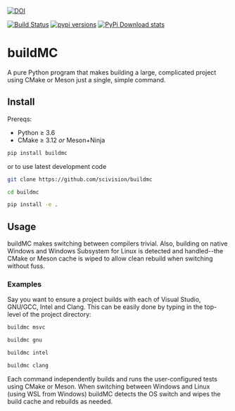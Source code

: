 [![DOI](https://zenodo.org/badge/190810341.svg)](https://zenodo.org/badge/latestdoi/190810341)

[![Build Status](https://travis-ci.com/scivision/buildMC.svg?branch=master)](https://travis-ci.com/scivision/buildMC)
[![pypi versions](https://img.shields.io/pypi/pyversions/buildmc.svg)](https://pypi.python.org/pypi/buildmc)
[![PyPi Download stats](http://pepy.tech/badge/buildmc)](http://pepy.tech/project/buildmc)

# buildMC

A pure Python program that makes building a large, complicated project using CMake or Meson just a single, simple command.

## Install

Prereqs:

* Python &ge; 3.6
* CMake &ge; 3.12 _or_ Meson+Ninja

```sh
pip install buildmc
```

or to use latest development code
```sh
git clone https://github.com/scivision/buildmc

cd buildmc

pip install -e .
```

## Usage

buildMC makes switching between compilers trivial.
Also, building on native Windows and Windows Subsystem for Linux is detected and handled--the CMake or Meson cache is wiped to allow clean rebuild when switching without fuss.


### Examples

Say you want to ensure a project builds with each of Visual Studio, GNU/GCC, Intel and Clang.
This can be easily done by typing in the top-level of the project directory:

```sh
buildmc msvc

buildmc gnu

buildmc intel

buildmc clang
```

Each command independently builds and runs the user-configured tests using CMake or Meson.
When switching between Windows and Linux (using WSL from Windows) buildMC detects the OS switch and wipes the build cache and rebuilds as needed.

